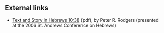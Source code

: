 ## External links

-   [Text and Story in Hebrews 10:38](http://www.st-andrews.ac.uk/divinity/hebrews2006/papers/rodgers.pdf)
    (pdf), by Peter R. Rodgers (presented at the 2006 St. Andrews
    Conference on Hebrews)



